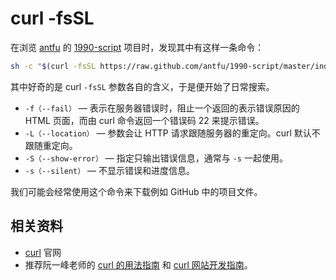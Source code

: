 # curl -fsSL

在浏览 [antfu](https://github.com/antfu) 的 [1990-script](https://github.com/antfu/1990-script) 项目时，发现其中有这样一条命令：

```bash
sh -c "$(curl -fsSL https://raw.github.com/antfu/1990-script/master/index.sh)"
```

其中好奇的是 curl `-fsSL` 参数各自的含义，于是便开始了日常搜索。

- `-f（--fail）` — 表示在服务器错误时，阻止一个返回的表示错误原因的 HTML 页面，而由 curl 命令返回一个错误码 22 来提示错误。
- `-L（--location）` — 参数会让 HTTP 请求跟随服务器的重定向。curl 默认不跟随重定向。
- `-S（--show-error）` — 指定只输出错误信息，通常与 `-s` 一起使用。
- `-s（--silent）` — 不显示错误和进度信息。

我们可能会经常使用这个命令来下载例如 GitHub 中的项目文件。

## 相关资料

- [curl](https://curl.se/) 官网
- 推荐阮一峰老师的 [curl 的用法指南](https://www.ruanyifeng.com/blog/2019/09/curl-reference.html) 和 [curl 网站开发指南](https://www.ruanyifeng.com/blog/2011/09/curl.html)。
